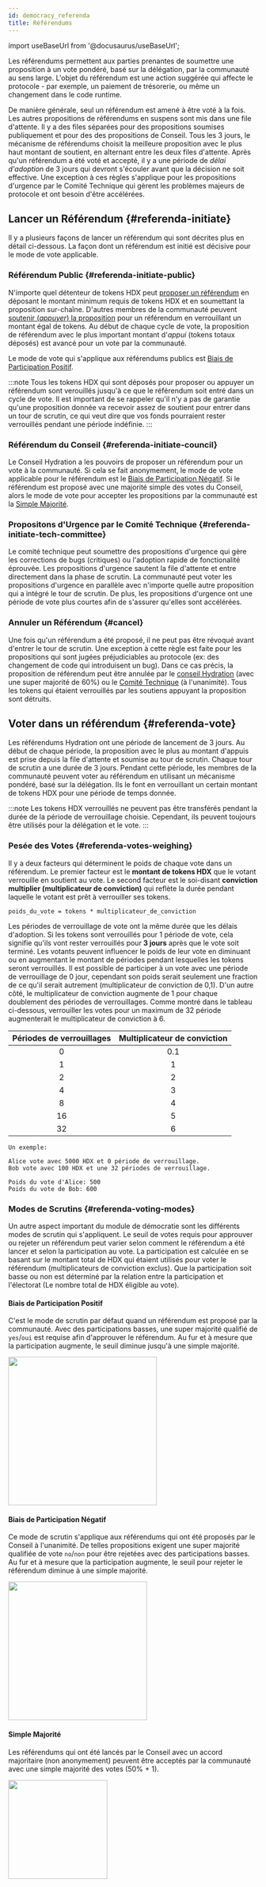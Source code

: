 ```yaml
---
id: democracy_referenda
title: Référendums
---
```


import useBaseUrl from '@docusaurus/useBaseUrl';

Les référendums permettent aux parties prenantes de soumettre une proposition à un vote pondéré, basé sur la délégation, par la communauté au sens large. L'objet du référendum est une action suggérée qui affecte le protocole - par exemple, un paiement de trésorerie, ou même un changement dans le code runtime.

De manière générale, seul un référendum est amené à être voté à la fois. Les autres propositions de référendums en suspens sont mis dans une file d'attente. Il y a des files séparées pour des propositions soumises publiquement et pour des des propositions de Conseil. Tous les 3 jours, le mécanisme de référendums choisit la meilleure proposition avec le plus haut montant de soutient, en alternant entre les deux files d'attente. Après qu'un référendum a été voté et accepté, il y a une période de *délai d'adoption* de 3 jours qui devront s'écouler avant que la décision ne soit effective. Une exception à ces règles s'applique pour les propositions d'urgence par le Comité Technique qui gèrent les problèmes majeurs de protocole et ont besoin d'être accélérées.

## Lancer un Référendum {#referenda-initiate}
Il y a plusieurs façons de lancer un référendum qui sont décrites plus en détail ci-dessous. La façon dont un référendum est initié est décisive pour le mode de vote applicable.

### Référendum Public {#referenda-initiate-public}
N'importe quel détenteur de tokens HDX peut [proposer un référendum](/participate_in_referenda) en déposant le montant minimum requis de tokens HDX et en soumettant la proposition sur-chaîne. D'autres membres de la communauté peuvent [soutenir (*appuyer*) la proposition](/participate_in_referenda) pour un référendum en verrouillant un montant égal de tokens. Au début de chaque cycle de vote, la proposition de référendum avec le plus important montant d'*appui* (tokens totaux déposés) est avancé pour un vote par la communauté.

Le mode de vote qui s'applique aux référendums publics est [Biais de Participation Positif](#referenda-voting-modes).

:::note
Tous les tokens HDX qui sont déposés pour proposer ou appuyer un référendum sont verouillés jusqu'à ce que le référendum soit entré dans un cycle de vote. Il est important de se rappeler qu'il n'y a pas de garantie qu'une proposition donnée va recevoir assez de soutient pour entrer dans un tour de scrutin, ce qui veut dire que vos fonds pourraient rester verrouillés pendant une période indéfinie.
:::

### Référendum du Conseil {#referenda-initiate-council}
Le Conseil Hydration a les pouvoirs de proposer un référendum pour un vote à la communauté. Si cela se fait anonymement, le mode de vote applicable pour le référendum est le [Biais de Participation Négatif](#referenda-voting-modes). Si le référendum est proposé avec une majorité simple des votes du Conseil, alors le mode de vote pour accepter les propositions par la communauté est la [Simple Majorité](#referenda-voting-modes).

### Propositons d'Urgence par le Comité Technique {#referenda-initiate-tech-committee}
Le comité technique peut soumettre des propositions d'urgence qui gère les corrections de bugs (critiques) ou l'adoption rapide de fonctionalité éprouvée. Les propositions d'urgence sautent la file d'attente et entre directement dans la phase de scrutin. La communauté peut voter les propositions d'urgence en parallèle avec n'importe quelle autre proposition qui a intégré le tour de scrutin. De plus, les propositions d'urgence ont une période de vote plus courtes afin de s'assurer qu'elles sont accélérées. 

### Annuler un Référendum {#cancel}
Une fois qu'un référendum a été proposé, il ne peut pas être révoqué avant d'entrer le tour de scrutin. Une exception à cette règle est faite pour les propositions qui sont jugées préjudiciables au protocole (ex: des changement de code qui introduisent un bug). Dans ce cas précis, la proposition de référendum peut être annulée par le [conseil Hydration](/democracy_council) (avec une super majorité de 60%) ou le [Comité Technique](/democracy_technical_committee) (à l'unanimité). Tous les tokens qui étaient verrouillés par les soutiens appuyant la proposition sont détruits.

## Voter dans un référendum {#referenda-vote}
Les référendums Hydration ont une période de lancement de 3 jours. Au début de chaque période, la proposition avec le plus au montant d'appuis est prise depuis la file d'attente et soumise au tour de scrutin. Chaque tour de scrutin a une durée de 3 jours. Pendant cette période, les membres de la communauté peuvent voter au référendum en utilisant un mécanisme pondéré, basé sur la délégation. Ils le font en verrouillant un certain montant de tokens HDX pour une période de temps donnée.

:::note
Les tokens HDX verrouillés ne peuvent pas être transférés pendant la durée de la période de verrouillage choisie. Cependant, ils peuvent toujours être utilisés pour la délégation et le vote.
:::

### Pesée des Votes {#referenda-votes-weighing}
Il y a deux facteurs qui déterminent le poids de chaque vote dans un référendum. Le premier facteur est le **montant de tokens HDX** que le votant verrouille en soutient au vote. Le second facteur est le soi-disant **conviction multiplier (multiplicateur de conviction)** qui reflète la durée pendant laquelle le votant est prêt à verrouiller ses tokens.

```
poids_du_vote = tokens * multiplicateur_de_conviction
```

Les périodes de verrouillage de vote ont la même durée que les délais d'adoption. Si les tokens sont verrouillés pour 1 période de vote, cela signifie qu'ils vont rester verrouillés pour **3 jours** après que le vote soit terminé. Les votants peuvent influencer le poids de leur vote en diminuant ou en augmentant le montant de périodes pendant lesquelles les tokens seront verrouillés. Il est possible de participer à un vote avec une période de verrouillage de 0 jour, cependant son poids serait seulement une fraction de ce qu'il serait autrement (multiplicateur de conviction de 0,1). D'un autre côté, le multiplicateur de conviction augmente de 1 pour chaque doublement des périodes de verrouillages. Comme montré dans le tableau ci-dessous, verrouiller les votes pour un maximum de 32 période augmenterait le multiplicateur de conviction à 6.

| Périodes de verrouillages      | Multiplicateur de conviction |
|:------------------------------:|:----------------------------:|
| 0                              |  0.1                         |
| 1                              |  1                           |
| 2                              |  2                           |
| 4                              |  3                           |
| 8                              |  4                           |
| 16                             |  5                           |
| 32                             |  6                           |

```
Un exemple:

Alice vote avec 5000 HDX et 0 période de verrouillage.
Bob vote avec 100 HDX et une 32 périodes de verrouillage. 

Poids du vote d'Alice: 500
Poids du vote de Bob: 600
```

### Modes de Scrutins {#referenda-voting-modes}
Un autre aspect important du module de démocratie sont les différents modes de scrutin qui s'appliquent. Le seuil de votes requis pour approuver ou rejeter un référendum peut varier selon comment le référendum a été lancer et selon la participation au vote. La participation est calculée en se basant sur le montant total de HDX qui étaient utilisés pour voter le référendum (multiplicateurs de conviction exclus). Que la participation soit basse ou non est déterminé par la relation entre la participation et l'électorat (Le nombre total de HDX éligible au vote).

#### Biais de Participation Positif
C'est le mode de scrutin par défaut quand un référendum est proposé par la communauté. Avec des participations basses, une super majorité qualifié de `yes`/`oui` est requise afin d'approuver le référendum. Au fur et à mesure que la participation augmente, le seuil diminue jusqu'à une simple majorité.
<div style={{textAlign: 'center'}}>
  <img src={useBaseUrl('/democracy/positive-turnout-bias.png')} width="300px" />
</div>

#### Biais de Participation Négatif
Ce mode de scrutin s'applique aux référendums qui ont été proposés par le Conseil à l'unanimité. De telles propositions exigent une super majorité qualifiée de vote `no`/`non` pour être rejetées avec des participations basses. Au fur et à mesure que la participation augmente, le seuil pour rejeter le référendum diminue à une simple majorité.

<div style={{textAlign: 'center'}}>
  <img src={useBaseUrl('/democracy/negative-turnout-bias.png')} width="280px" />
</div>

#### Simple Majorité
Les référendums qui ont été lancés par le Conseil avec un accord majoritaire (non anonymement) peuvent être acceptés par la communauté avec une simple majorité des votes (50% + 1).

<div style={{textAlign: 'center'}}>
  <img src={useBaseUrl('/democracy/simple-majority.png')} width="200px" />
</div>
